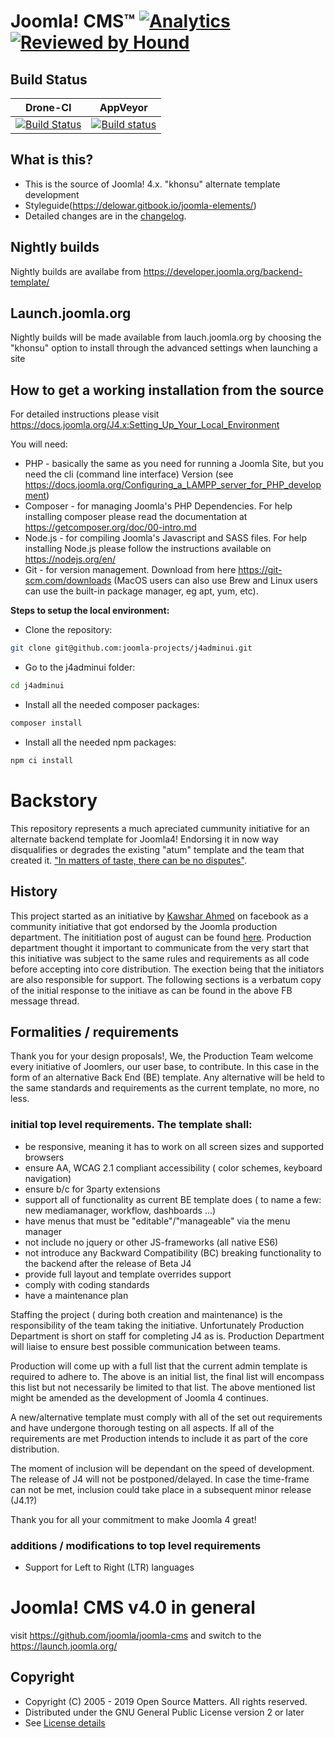 Joomla! CMS™ [![Analytics](https://ga-beacon.appspot.com/UA-544070-3/joomla-cms/readme)](https://github.com/igrigorik/ga-beacon) [![Reviewed by Hound](https://img.shields.io/badge/Reviewed_by-Hound-8E64B0.svg)](https://houndci.com)
====================

Build Status
---------------------
| Drone-CI | AppVeyor |
| ------------- | ------------- |
| [![Build Status](https://ci.joomla.org/api/badges/joomla/joomla-cms/status.svg?branch=4.0-dev)](https://ci.joomla.org/joomla/joomla-cms)  | [![Build status](https://ci.appveyor.com/api/projects/status/ru6sxal8jmfckvjc/branch/4.0-dev?svg=true)](https://ci.appveyor.com/project/release-joomla/joomla-cms)  |

What is this?
---------------------
* This is the source of Joomla! 4.x. "khonsu" alternate template development
* Styleguide(https://delowar.gitbook.io/joomla-elements/)
* Detailed changes are in the [changelog](https://github.com/joomla-projects/j4adminui/commits).

Nightly builds
---------------------
Nightly builds are availabe from https://developer.joomla.org/backend-template/

Launch.joomla.org
---------------------
Nightly builds will be made available from lauch.joomla.org by choosing the "khonsu" option to install through the advanced settings when launching a site

How to get a working installation from the source
---------------------
For detailed instructions please visit https://docs.joomla.org/J4.x:Setting_Up_Your_Local_Environment

You will need:
- PHP - basically the same as you need for running a Joomla Site, but you need the cli (command line interface) Version (see https://docs.joomla.org/Configuring_a_LAMPP_server_for_PHP_development)
- Composer - for managing Joomla's PHP Dependencies. For help installing composer please read the documentation at https://getcomposer.org/doc/00-intro.md
- Node.js - for compiling Joomla's Javascript and SASS files. For help installing Node.js please follow the instructions available on https://nodejs.org/en/
- Git - for version management. Download from here https://git-scm.com/downloads (MacOS users can also use Brew and Linux users can use the built-in package manager, eg apt, yum, etc). 

**Steps to setup the local environment:**
- Clone the repository:
```bash
git clone git@github.com:joomla-projects/j4adminui.git
```
- Go to the j4adminui folder:
```bash
cd j4adminui
```
- Install all the needed composer packages:
```bash
composer install
```
- Install all the needed npm packages:
```bash
npm ci install
```

Backstory
=========================
This repository represents a much apreciated cummunity initiative for an alternate backend template for Joomla4! Endorsing it in now way disqualifies or degrades the existing "atum" template and the team that created it. ["In matters of taste, there can be no disputes"](https://en.wikipedia.org/wiki/De_gustibus_non_est_disputandum). 

History
----------------------
This project started as an initiative by [Kawshar Ahmed](https://www.facebook.com/jkawshar) on facebook as a community initiative that got endorsed by the Joomla production department.
The inititiation post of august can be found [here](https://www.facebook.com/groups/joomlanospam/permalink/10156182532445997/). Production department thought it important to communicate from the very start that this initiative was subject to the same rules and requirements as all code before accepting into core distribution. The exection being that the initiators are also responsible for support.
The following sections is a verbatum copy of the initial response to the initiave as can be found in the above FB message thread.

Formalities / requirements
--------------------------
Thank you for your design proposals!, We, the Production Team welcome every initiative of Joomlers, our user base, to contribute. In this case in the form of an alternative Back End (BE) template. Any alternative will be held to the same standards and requirements as the current template, no more, no less.

### initial top level requirements. The template shall:
* be responsive, meaning it has to work on all screen sizes and supported browsers
* ensure AA, WCAG 2.1 compliant accessibility ( color schemes, keyboard navigation)
* ensure b/c for 3party extensions
* support all of functionality as current BE template does ( to name a few: new mediamanager, workflow, dashboards ...)
* have menus that must be "editable"/"manageable" via the menu manager
* not include no jquery or other JS-frameworks (all native ES6)
* not introduce any Backward Compatibility (BC) breaking functionality to the backend after the release of Beta J4
* provide full layout and template overrides support
* comply with coding standards
* have a maintenance plan

Staffing the project ( during both creation and maintenance) is the responsibility of the team taking the initiative. Unfortunately Production Department is short on staff for completing J4 as is. Production Department will liaise to ensure best possible communication between teams.

Production will come up with a full list that the current admin template is required to adhere to. The above is an initial list, the final list will encompass this list but not necessarily be limited to that list.
The above mentioned list might be amended as the development of Joomla 4 continues.

A new/alternative template must comply with all of the set out requirements and have undergone thorough testing on all aspects.
If all of the requirements are met Production intends to include it as part of the core distribution.

The moment of inclusion will be dependant on the speed of development. The release of J4 will not be postponed/delayed. In case the time-frame can not be met, inclusion could take place in a subsequent minor release (J4.1?)

Thank you for all your commitment to make Joomla 4 great!

### additions / modifications to top level requirements
* Support for Left to Right (LTR) languages 

Joomla! CMS v4.0 in general
=========================
visit  https://github.com/joomla/joomla-cms and switch to the https://launch.joomla.org/

Copyright
---------------------
* Copyright (C) 2005 - 2019 Open Source Matters. All rights reserved.
* Distributed under the GNU General Public License version 2 or later
* See [License details](https://docs.joomla.org/Special:MyLanguage/Joomla_Licenses)
